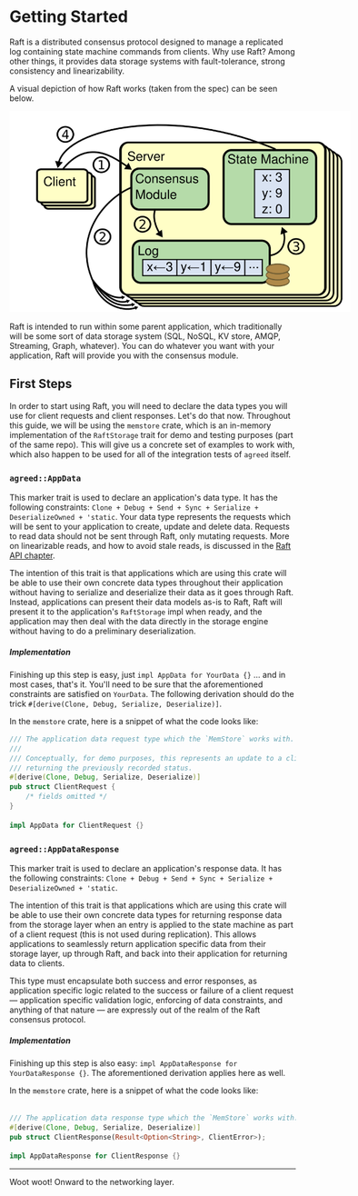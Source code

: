 # Getting Started

Raft is a distributed consensus protocol designed to manage a replicated log containing state machine commands from clients. Why use Raft? Among other things, it provides data storage systems with fault-tolerance, strong consistency and linearizability.

A visual depiction of how Raft works (taken from the spec) can be seen below.

<p>
    <img style="max-width:600px;" src="./images/raft-overview.png"/>
</p>

Raft is intended to run within some parent application, which traditionally will be some sort of data storage system (SQL, NoSQL, KV store, AMQP, Streaming, Graph, whatever). You can do whatever you want with your application, Raft will provide you with the consensus module.

## First Steps

In order to start using Raft, you will need to declare the data types you will use for client requests and client responses. Let's do that now. Throughout this guide, we will be using the `memstore` crate, which is an in-memory implementation of the `RaftStorage` trait for demo and testing purposes (part of the same repo). This will give us a concrete set of examples to work with, which also happen to be used for all of the integration tests of `agreed` itself.

### `agreed::AppData`

This marker trait is used to declare an application's data type. It has the following constraints: `Clone + Debug + Send + Sync + Serialize + DeserializeOwned + 'static`. Your data type represents the requests which will be sent to your application to create, update and delete data. Requests to read data should not be sent through Raft, only mutating requests. More on linearizable reads, and how to avoid stale reads, is discussed in the [Raft API chapter](./raft.md).

The intention of this trait is that applications which are using this crate will be able to use their own concrete data types throughout their application without having to serialize and deserialize their data as it goes through Raft. Instead, applications can present their data models as-is to Raft, Raft will present it to the application's `RaftStorage` impl when ready, and the application may then deal with the data directly in the storage engine without having to do a preliminary deserialization.

##### Implementation

Finishing up this step is easy, just `impl AppData for YourData {}` ... and in most cases, that's it. You'll need to be sure that the aforementioned constraints are satisfied on `YourData`. The following derivation should do the trick `#[derive(Clone, Debug, Serialize, Deserialize)]`.

In the `memstore` crate, here is a snippet of what the code looks like:

```rust
/// The application data request type which the `MemStore` works with.
///
/// Conceptually, for demo purposes, this represents an update to a client's status info,
/// returning the previously recorded status.
#[derive(Clone, Debug, Serialize, Deserialize)]
pub struct ClientRequest {
    /* fields omitted */
}

impl AppData for ClientRequest {}
```

### `agreed::AppDataResponse`

This marker trait is used to declare an application's response data. It has the following constraints: `Clone + Debug + Send + Sync + Serialize + DeserializeOwned + 'static`.

The intention of this trait is that applications which are using this crate will be able to use their own concrete data types for returning response data from the storage layer when an entry is applied to the state machine as part of a client request (this is not used during replication). This allows applications to seamlessly return application specific data from their storage layer, up through Raft, and back into their application for returning data to clients.

This type must encapsulate both success and error responses, as application specific logic related to the success or failure of a client request — application specific validation logic, enforcing of data constraints, and anything of that nature — are expressly out of the realm of the Raft consensus protocol.

##### Implementation

Finishing up this step is also easy: `impl AppDataResponse for YourDataResponse {}`. The aforementioned derivation applies here as well.

In the `memstore` crate, here is a snippet of what the code looks like:

```rust

/// The application data response type which the `MemStore` works with.
#[derive(Clone, Debug, Serialize, Deserialize)]
pub struct ClientResponse(Result<Option<String>, ClientError>);

impl AppDataResponse for ClientResponse {}
```

---

Woot woot! Onward to the networking layer.
